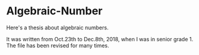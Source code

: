 # Algebraic-Number
Here's a thesis about algebraic numbers.

It was written from Oct.23th to Dec.8th, 2018, when I was in senior grade 1. The file has been revised for many times.

